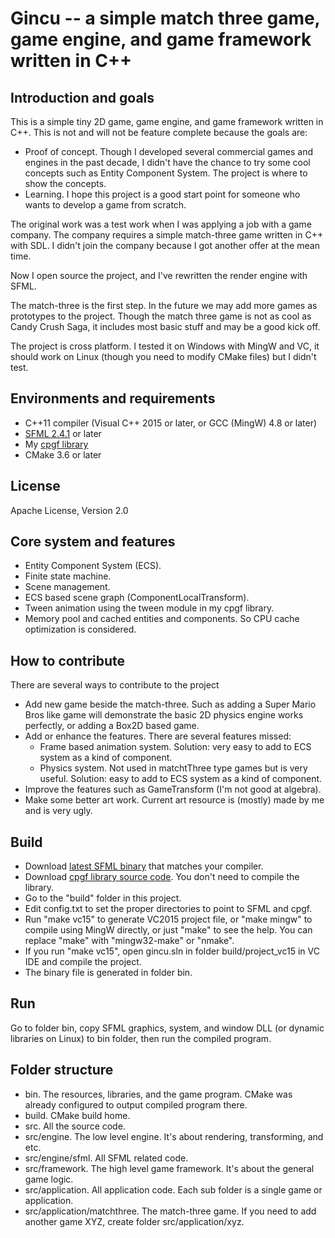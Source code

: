 # Gincu -- a simple match three game, game engine, and game framework written in C++

## Introduction and goals

This is a simple tiny 2D game, game engine, and game framework written in C++. This is not and will not be feature complete because the goals are:
 * Proof of concept. Though I developed several commercial games and engines in the past decade, I didn't have the chance to try some cool concepts such as Entity Component System. The project is where to show the concepts.
 * Learning. I hope this project is a good start point for someone who wants to develop a game from scratch.

The original work was a test work when I was applying a job with a game company. The company requires a simple match-three game written in C++ with SDL. I didn't join the company because I got another offer at the mean time.

Now I open source the project, and I've rewritten the render engine with SFML.

The match-three is the first step. In the future we may add more games as prototypes to the project. Though the match three game is not as cool as Candy Crush Saga, it includes most basic stuff and may be a good kick off.

The project is cross platform. I tested it on Windows with MingW and VC, it should work on Linux (though you need to modify CMake files) but I didn't test.

## Environments and requirements

 * C++11 compiler (Visual C++ 2015 or later, or GCC (MingW) 4.8 or later)
 * [SFML 2.4.1](http://www.sfml-dev.org/) or later
 * My [cpgf library](https://github.com/cpgf/cpgf)
 * CMake 3.6 or later

## License

Apache License, Version 2.0

## Core system and features

 * Entity Component System (ECS).
 * Finite state machine.
 * Scene management.
 * ECS based scene graph (ComponentLocalTransform).
 * Tween animation using the tween module in my cpgf library.
 * Memory pool and cached entities and components. So CPU cache optimization is considered.

## How to contribute

There are several ways to contribute to the project

 * Add new game beside the match-three. Such as adding a Super Mario Bros like game will demonstrate the basic 2D physics engine works perfectly, or adding a Box2D based game.
 * Add or enhance the features. There are several features missed:
   * Frame based animation system. Solution: very easy to add to ECS system as a kind of component.
   * Physics system. Not used in matchtThree type games but is very useful. Solution: easy to add to ECS system as a kind of component.
 * Improve the features such as GameTransform (I'm not good at algebra).
 * Make some better art work. Current art resource is (mostly) made by me and is very ugly.

## Build

 * Download [latest SFML binary](http://www.sfml-dev.org/) that matches your compiler.
 * Download [cpgf library source code](https://github.com/cpgf/cpgf). You don't need to compile the library.
 * Go to the "build" folder in this project.
 * Edit config.txt to set the proper directories to point to SFML and cpgf.
 * Run "make vc15" to generate VC2015 project file, or "make mingw" to compile using MingW directly, or just "make" to see the help. You can replace "make" with "mingw32-make" or "nmake".
 * If you run "make vc15", open gincu.sln in folder build/project_vc15 in VC IDE and compile the project.
 * The binary file is generated in folder bin.

## Run

Go to folder bin, copy SFML graphics, system, and window DLL (or dynamic libraries on Linux) to bin folder, then run the compiled program.

## Folder structure

 * bin. The resources, libraries, and the game program. CMake was already configured to output compiled program there.
 * build. CMake build home.
 * src. All the source code.
 * src/engine. The low level engine. It's about rendering, transforming, and etc.
 * src/engine/sfml. All SFML related code.
 * src/framework. The high level game framework. It's about the general game logic.
 * src/application. All application code. Each sub folder is a single game or application.
 * src/application/matchthree. The match-three game. If you need to add another game XYZ, create folder src/application/xyz.
 
 